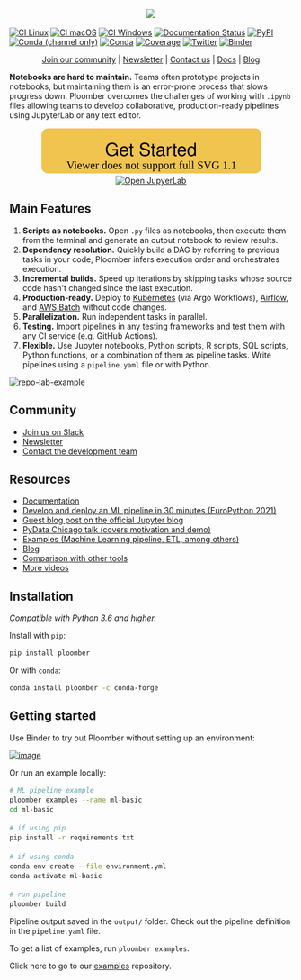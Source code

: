 <p align="center" width="100%">
  <img src="https://ploomber.io/ploomber-logo.png" height="250">
</p>

[![CI Linux](https://github.com/ploomber/ploomber/workflows/CI%20Linux/badge.svg)](https://github.com/ploomber/ploomber/workflows/CI%20Linux/badge.svg)
[![CI macOS](https://github.com/ploomber/ploomber/workflows/CI%20macOS/badge.svg)](https://github.com/ploomber/ploomber/workflows/CI%20macOS/badge.svg)
[![CI Windows](https://github.com/ploomber/ploomber/workflows/CI%20Windows/badge.svg)](https://github.com/ploomber/ploomber/workflows/CI%20Windows/badge.svg)
[![Documentation Status](https://readthedocs.org/projects/ploomber/badge/?version=latest)](https://ploomber.readthedocs.io/en/latest/?badge=latest)
[![PyPI](https://badge.fury.io/py/ploomber.svg)](https://badge.fury.io/py/ploomber)
[![Conda (channel only)](https://img.shields.io/conda/vn/conda-forge/ploomber)](https://anaconda.org/conda-forge/ploomber)
[![Conda](https://img.shields.io/conda/pn/conda-forge/ploomber)](https://anaconda.org/conda-forge/ploomber)
[![Coverage](https://coveralls.io/repos/github/ploomber/ploomber/badge.svg?branch=master)](https://coveralls.io/github/ploomber/ploomber?branch=master)
[![Twitter](https://img.shields.io/twitter/follow/edublancas?label=Follow&style=social)](https://twitter.com/intent/user?screen_name=edublancas)
[![Binder](https://mybinder.org/badge_logo.svg)](https://mybinder.org/v2/gh/ploomber/binder-env/main?urlpath=git-pull%3Frepo%3Dhttps%253A%252F%252Fgithub.com%252Fploomber%252Fprojects%26urlpath%3Dlab%252Ftree%252Fprojects%252Fspec-api-python%252FREADME.ipynb%26branch%3Dmaster)


<p align="center">
  <a href="http://community.ploomber.io">Join our community</a>
  |
  <a href="https://www.getrevue.co/profile/ploomber">Newsletter</a>
  |
  <a href="https://forms.gle/Xf9h1Q2TGoSk15NEA">Contact us</a>
  |
  <a href="https://ploomber.readthedocs.io/">Docs</a>
  |
  <a href="https://ploomber.io/">Blog</a>
</p>

**Notebooks are hard to maintain.** Teams often prototype projects in notebooks, but maintaining them is an error-prone process that slows progress down. Ploomber overcomes the challenges of working with `.ipynb` files allowing teams to develop collaborative, production-ready pipelines using JupyterLab or any text editor.


<p align="center">
  <a href="https://ploomber.readthedocs.io/en/latest/get-started/spec-api-python.html" target="_blank" rel="noopener noreferrer"> <img src="_static/get-started.svg" alt="Get Started"> </a>
  <a href="https://mybinder.org/v2/gh/ploomber/binder-env/main?urlpath=git-pull%3Frepo%3Dhttps%253A%252F%252Fgithub.com%252Fploomber%252Fprojects%26urlpath%3Dlab%252Ftree%252Fprojects%252Fspec-api-python%252FREADME.ipynb%26branch%3Dmaster" target="_blank" rel="noopener noreferrer"> <img src="_static/open-jupyterlab.svg" alt="Open JupyerLab"> </a>
</p>



## Main Features

1. **Scripts as notebooks.** Open `.py` files as notebooks, then execute them from the terminal and generate an output notebook to review results.
2. **Dependency resolution.** Quickly build a DAG by referring to previous tasks in your code; Ploomber infers execution order and orchestrates execution.
3. **Incremental builds.** Speed up iterations by skipping tasks whose source code hasn't changed since the last execution.
4. **Production-ready.** Deploy to [Kubernetes](https://soopervisor.readthedocs.io/en/latest/tutorials/kubernetes.html) (via Argo Workflows), [Airflow](https://soopervisor.readthedocs.io/en/latest/tutorials/airflow.html), and [AWS Batch](https://soopervisor.readthedocs.io/en/latest/tutorials/aws-batch.html) without code changes.
5. **Parallelization.** Run independent tasks in parallel.
6. **Testing.** Import pipelines in any testing frameworks and test them with any CI service (e.g. GitHub Actions).
7. **Flexible.** Use Jupyter notebooks, Python scripts, R scripts, SQL scripts, Python functions, or a combination of them as pipeline tasks. Write pipelines using a `pipeline.yaml` file or with Python.

![repo-lab-example](https://ploomber.io/repo-lab-example.png)

## Community

* [Join us on Slack](http://community.ploomber.io)
* [Newsletter](https://www.getrevue.co/profile/ploomber)
* [Contact the development team](https://forms.gle/Xf9h1Q2TGoSk15NEA)

## Resources

* [Documentation](https://ploomber.readthedocs.io/)
* [Develop and deploy an ML pipeline in 30 minutes (EuroPython 2021)](https://youtu.be/O8tqiCkIWPs)
* [Guest blog post on the official Jupyter blog](https://blog.jupyter.org/ploomber-maintainable-and-collaborative-pipelines-in-jupyter-acb3ad2101a7)
* [PyData Chicago talk (covers motivation and demo)](https://youtu.be/qUL7QabcKcw)
* [Examples (Machine Learning pipeline, ETL, among others)](https://github.com/ploomber/projects)
* [Blog](https://ploomber.io/)
* [Comparison with other tools](https://ploomber.io/posts/survey)
* [More videos](https://ploomber.readthedocs.io/en/latest/videos.html)

## Installation

*Compatible with Python 3.6 and higher.*

Install with `pip`:

```sh
pip install ploomber
```

Or with `conda`:

```sh
conda install ploomber -c conda-forge
```

## Getting started

Use Binder to try out Ploomber without setting up an environment:

[![image](https://mybinder.org/badge_logo.svg)](https://mybinder.org/v2/gh/ploomber/binder-env/main?urlpath=git-pull%3Frepo%3Dhttps%253A%252F%252Fgithub.com%252Fploomber%252Fprojects%26urlpath%3Dlab%252Ftree%252Fprojects%252Fspec-api-python%252FREADME.ipynb%26branch%3Dmaster)

Or run an example locally:

```sh
# ML pipeline example
ploomber examples --name ml-basic
cd ml-basic

# if using pip
pip install -r requirements.txt

# if using conda
conda env create --file environment.yml
conda activate ml-basic

# run pipeline
ploomber build
```

Pipeline output saved in the `output/` folder. Check out the pipeline definition
in the `pipeline.yaml` file.

To get a list of examples, run `ploomber examples`.

Click here to go to our [examples](https://github.com/ploomber/projects) repository.